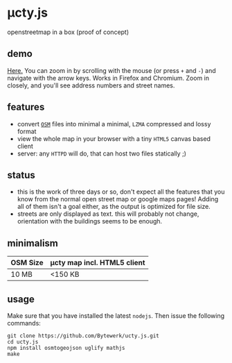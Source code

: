 # µcty.js
openstreetmap in a box (proof of concept)

## demo
[Here.](http://ucty.oakey-dev.eu/) You can zoom in by scrolling with the mouse (or press `+` and `-`) and navigate with the arrow keys. Works in Firefox and Chromium. Zoom in closely, and you'll see address numbers and street names.

## features
* convert [`OSM`](http://openstreetmap.org) files into minimal a minimal, `LZMA` compressed and lossy format
* view the whole map in your browser with a tiny `HTML5` canvas based client
* server: any `HTTPD` will do, that can host two files statically ;)

## status
* this is the work of three days or so, don't expect all the features that you know from the normal open street map or google maps pages! Adding all of them isn't a goal either, as the output is optimized for file size.
* streets are only displayed as text. this will probably not change, orientation with the buildings seems to be enough.

## minimalism
|OSM Size|µcty map incl. HTML5 client|
---------|---------------------------------
|10 MB| <150 KB|

## usage
Make sure that you have installed the latest `nodejs`. Then issue the following commands:
```shell
git clone https://github.com/Bytewerk/ucty.js.git
cd ucty.js
npm install osmtogeojson uglify mathjs
make
```
